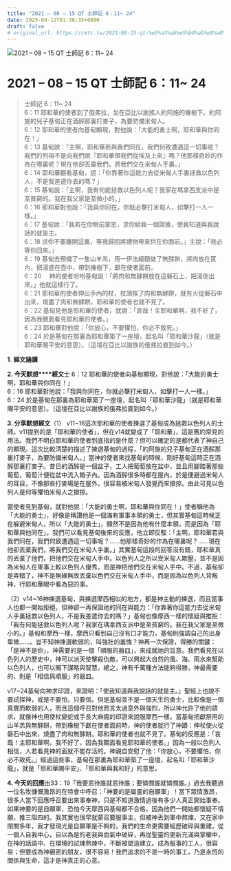 ```yaml
---
title: "2021 – 08 – 15 QT 士師記 6：11~ 24"
date: 2025-04-12T01:38:35+0800
draft: false
# original_url: https://cmtc.tw/2021-08-15-qt-%e5%a3%ab%e5%b8%ab%e8%a8%98-6%ef%bc%9a11-24
---
```


![2021 – 08 – 15 QT 士師記 6：11~ 24](/images/qt.jpg   "2021 – 08 – 15 QT 士師記 6：11~ 24")

# 2021 – 08 – 15 QT 士師記 6：11~ 24

> 士師記 6：11~ 24  
> 6：11 耶和華的使者到了俄弗拉，坐在亞比以謝族人約阿施的橡樹下。約阿施的兒子基甸正在酒醡那裏打麥子，為要防備米甸人。  
> 6：12 耶和華的使者向基甸顯現，對他說：「大能的勇士啊，耶和華與你同在！」  
> 6：13 基甸說：「主啊，耶和華若與我們同在，我們何致遭遇這一切事呢？我們的列祖不是向我們說『耶和華領我們從埃及上來』嗎？他那樣奇妙的作為在哪裏呢？現在他卻丟棄我們，將我們交在米甸人手裏。」  
> 6：14 耶和華觀看基甸，說：「你靠著你這能力去從米甸人手裏拯救以色列人，不是我差遣你去的嗎？」  
> 6：15 基甸說：「主啊，我有何能拯救以色列人呢？我家在瑪拿西支派中是至貧窮的。我在我父家是至微小的。」  
> 6：16 耶和華對他說：「我與你同在，你就必擊打米甸人，如擊打一人一樣。」  
> 6：17 基甸說：「我若在你眼前蒙恩，求你給我一個證據，使我知道與我說話的就是主。  
> 6：18 求你不要離開這裏，等我歸回將禮物帶來供在你面前。」主說：「我必等你回來。」  
> 6：19 基甸去預備了一隻山羊羔，用一伊法細麵做了無酵餅，將肉放在筐內，把湯盛在壺中，帶到橡樹下，獻在使者面前。  
> 6：20 　神的使者吩咐基甸說：「將肉和無酵餅放在這磐石上，把湯倒出來。」他就這樣行了。  
> 6：21 耶和華的使者伸出手內的杖，杖頭挨了肉和無酵餅，就有火從磐石中出來，燒盡了肉和無酵餅。耶和華的使者也就不見了。  
> 6：22 基甸見他是耶和華的使者，就說：「哀哉！主耶和華啊，我不好了，因為我覿面看見耶和華的使者。」  
> 6：23 耶和華對他說：「你放心，不要懼怕，你必不致死。」  
> 6：24 於是基甸在那裏為耶和華築了一座壇，起名叫「耶和華沙龍」（就是耶和華賜平安的意思）。（這壇在亞比以謝族的俄弗拉直到如今。）

**1.** **經文誦讀**

**2. 今天默想****經文**士 6：12 耶和華的使者向基甸顯現，對他說：「大能的勇士啊，耶和華與你同在！」  
6：16 耶和華對他說：「我與你同在，你就必擊打米甸人，如擊打一人一樣。」  
6：24 於是基甸在那裏為耶和華築了一座壇，起名叫「耶和華沙龍」（就是耶和華賜平安的意思）。（這壇在亞比以謝族的俄弗拉直到如今。）

**3. 分享默想經文**（1） v11~16這次耶和華的使者揀選了基甸成為拯救以色列人的士師。v11提到的是「耶和華的使者」，但在v14就變成了「耶和華」，這是舊約常見的用法。我們不明白耶和華的使者到底指的是什麼？但可以確定的是都代表了神自己的顯現。這次比較清楚的描述了揀選基甸的過程，「約阿施的兒子基甸正在酒醡那裏打麥子，為要防備米甸人。」當神的使者來找基甸的時候，剛好基甸這時正在酒醡那裏打麥子。昔日的酒醡是一個盆子，工人把葡萄放在盆中，並且用腳踏著那些葡萄，葡萄汁便從盆中流入箱子內。因為酒醡很多時都在屋內，於是便避過米甸人的耳目，不像那些打麥場是在屋外，很容易被米甸人發覺而來搶掠。由此可見以色列人是何等懼怕米甸人之搶掠。

當使者見到基甸，就對他說：「大能的勇士啊，耶和華與你同在！」使者稱他為「大能的勇士」，好像是稱讚他是一個滿有軍事本領的勇士，但其實基甸這時候正在躲避米甸人，所以「大能的勇士」，顯然不是因為他有什麼本領，而是因為「耶和華與他同在」。我們可以看見基甸後來的反應，他立即反駁：「主啊，耶和華若與我們同在，我們何致遭遇這一切事呢？……他那樣奇妙的作為在哪裏呢？……現在他卻丟棄我們，將我們交在米甸人手裏。」其實基甸這段的回答沒有錯，耶和華真的丟棄了他們，把他們交在米甸人手中。以色列人之所以受米甸人欺壓，並不是因為米甸人在軍事上較以色列人優秀，而是神把他們交在米甸人手中。不過，基甸卻是弄錯了，神不是無緣無故丟棄以色們交在米甸人手中，而是因為以色列人背叛神，行耶和華眼中看為惡的事。

（2）v14~16神揀選基甸，與揀選摩西相似的地方，都是神主動的揀選，而且當事人也都一開始拒絕，但神卻一再保證祂的同在與能力：「你靠著你這能力去從米甸人手裏拯救以色列人，不是我差遣你去的嗎？」基甸也像摩西一樣的懷疑與推拒：「我有何能拯救以色列人呢？我家在瑪拿西支派中是至貧窮的。我在我父家是至微小的。」基甸和摩西一樣，摩西只看到自己沒有口才能力，基甸則強調自己的出身卑微……。豈不知神揀選軟弱的，叫強壯的羞愧？神再一次保證，得勝的關鍵：「是神不是你」，神需要的是一個「順服的器皿」，來成就祂的旨意。我們看見在以色列人的歷史中，神可以派天使擊殺仇敵，可以興起大自然的風、海、雨水來幫助以色列人，也可以賜下謀略與智慧，總之，神有千萬種方法能夠得勝，神最需要的，則是「相信與順服」的器皿。

v17~24基甸向神求印證，來證明：「使我知道與我說話的就是主。」聖經上也說不要試探神，或是不要怕，只要信。但是基甸並不是一個天生的勇士，比較像是一個真實而軟弱的人，而且這個呼召對他而言太過意外與強烈，所以神允許了他的請求，就像神也用使杖變蛇或手長大麻瘋的印證來說服摩西一樣。當基甸把獻祭用的山羊羔與無酵餅，帶到橡樹下獻在使者面前時，神的使者就行了神蹟：伸杖使火從磐石中出來，燒盡了肉和無酵餅。耶和華的使者也就不見了。基甸的反應是：「哀哉！主耶和華啊，我不好了，因為我覿面看見耶和華的使者。」因為一般以色列人相信，人若看見神的面就不能存活的。神親自安慰了他：「你放心，不要懼怕，你必不致死。」經過這些事，基甸在那裏為耶和華築了一座壇，起名叫「耶和華沙龍」，就是「耶和華賜平安」、「耶和華與我和好」的意思。

**4. 今天的回應**出33：19「我要恩待誰就恩待誰；要憐憫誰就憐憫誰。」過去我聽過一位名牧慷慨激昂的在特會中呼召：「神要的是屬靈的自願軍」！當下眾情激昂，很多人當下回應呼召要出來事奉神，只是不知道激情過後有多少人真正開始事奉。如果神要的是自願軍，恐怕今天摩西與基甸都不合格，因為他們一開始都懷疑不情願，推三阻四的。我其實也很早就蒙召要服事主，但被神丟到軍中熬煉，又在家中閉關多年，我才發現光是自願軍是不夠的，我們的生命更需要經歷破碎與重建，從一個人自我中心，自以為是的老我與血氣中破碎，再從聖靈的更新充滿與掌權中，在神的話語中、在環境的試煉熬煉中，不斷被塑造建立。成為服事的工人，很容易；但要成為神親密的朋友，很不容易！我們追求的不是一時的事工，乃是永恆的關係與生命，這才是神真正的心意。